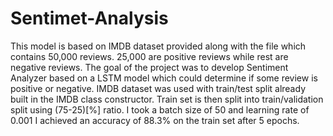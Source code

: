 # Sentimet-Analysis
This model is based on IMDB dataset provided along with the file which contains 50,000 reviews.
25,000 are positive reviews while rest are negative reviews.
The goal of the project was to develop Sentiment Analyzer based on a LSTM model which could determine if some review is positive or negative. IMDB dataset was used with train/test split already built in the IMDB class constructor. Train set is then split into train/validation split using (75-25)[%] ratio.
I took a batch size of 50 and learning rate of 0.001
I achieved an accuracy of 88.3% on the train set after 5 epochs.
